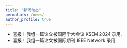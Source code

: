 ```yaml
---
title: "新闻动态"
permalink: /news/
author_profile: true
---
```

- 喜报！我组一篇论文被国际学术会议 KSEM 2024 录用.
- 喜报！我组一篇论文被国际期刊 IEEE Network 录用.